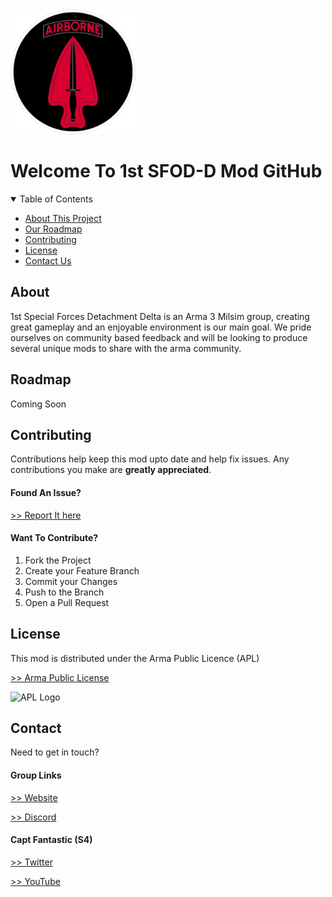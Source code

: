 <img src="https://github.com/CapFantastic/1SFOD-D/blob/main/Docs/cf_sfodd_logo.png" alt="SFOD-D Logo" width="200px" height="200px">

# Welcome To 1st SFOD-D Mod GitHub



<details open="open">
    <summary>Table of Contents</summary>
    <ul>
        <li><a href="#about">About This Project</a></li>
        <li><a href="#roadmap">Our Roadmap</a></li>
        <li><a href="#contributing">Contributing</a></li>
        <li><a href="#license">License</a></li>
        <li><a href="#contact">Contact Us</a></li>
    </ul>
</details>



## About
1st Special Forces Detachment Delta is an Arma 3 Milsim group, creating great gameplay and an enjoyable environment is our main goal. 
We pride ourselves on community based feedback and will be looking to produce several unique mods to share with the arma community.


## Roadmap
Coming Soon


## Contributing
Contributions help keep this mod upto date and help fix issues. Any contributions you make are **greatly appreciated**.

#### Found An Issue?
[>> Report It here](https://github.com/CapFantastic/1SFOD-D/issues)

#### Want To Contribute?
1. Fork the Project
1. Create your Feature Branch
1. Commit your Changes
1. Push to the Branch
1. Open a Pull Request


## License
This mod is distributed under the Arma Public Licence (APL)

[>> Arma Public License](https://www.bohemia.net/community/licenses/arma-public-license)

<img src="https://www.bohemia.net/assets/img/licenses/APL.png" alt="APL Logo">

## Contact
Need to get in touch?

#### Group Links
[>> Website](https://a3delta.com/)

[>> Discord](https://discord.gg/H3rQEUq72d)


#### Capt Fantastic (S4)
[>> Twitter](https://twitter.com/OfCaptFantastic)

[>> YouTube](https://www.youtube.com/channel/UCO1jTSQNrgNhHv266QCGx-A)
